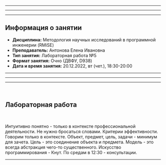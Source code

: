 ___
___
___
## Информация о занятии
- __Дисциплина:__ Методология научных исследований в программной инженерии (RMiSE)
- __Преподаватель:__ Антонова Елена Ивановна
- __Тип занятия:__ Лабораторная работа №5
- __Формат занятия:__ Очно (ДВФУ, D938)
- __Дата и время занятия:__ 20.12.2022, вт (чет.), 18:30-20:00
___
___
___

&nbsp;

## Лабораторная работа

&nbsp;

Интуитивно понятно - только в контексте профессиональной деятельности.
Не нужно бросаться словами.
Критерии эффективности.
Говорим только в контексте.
Объект, предмет, цель, задачи - минимум для зачета.
Цель - это соединение объекта и предмета.
Модель - это всегда абстракция чего-то существенного.
Искусство программирования - Кнут.
По средам в 12:30 - консультации.

___